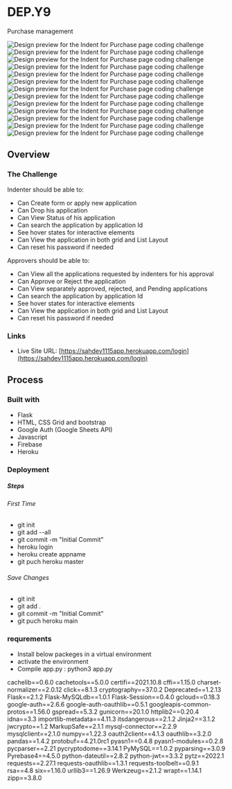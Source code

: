 # DEP.Y9
Purchase management

![Design preview for the Indent for Purchase page coding challenge](./Dashbord.png)
![Design preview for the Indent for Purchase page coding challenge](./image_2022-05-15_23-21-52.png)
![Design preview for the Indent for Purchase page coding challenge](./image_2022-05-15_23-26-57.png)
![Design preview for the Indent for Purchase page coding challenge](./image_2022-05-15_23-26-57.png)
![Design preview for the Indent for Purchase page coding challenge](./image_2022-05-15_23-27-20.png)
![Design preview for the Indent for Purchase page coding challenge](./image_2022-05-15_23-29-18.png)
![Design preview for the Indent for Purchase page coding challenge](./image_2022-05-15_23-34-18.png)
![Design preview for the Indent for Purchase page coding challenge](./image_2022-05-15_23-38-29.png)
![Design preview for the Indent for Purchase page coding challenge](./image_2022-05-15_23-39-25.png)
![Design preview for the Indent for Purchase page coding challenge](./image_2022-05-15_23-50-41.png)
![Design preview for the Indent for Purchase page coding challenge](./image_2022-05-15_23-54-17.png)
![Design preview for the Indent for Purchase page coding challenge](./image_2022-05-16_00-00-23.png)
![Design preview for the Indent for Purchase page coding challenge](./image_2022-05-16_00-01-47.png)

## Overview

### The Challenge

Indenter should be able to:

- Can Create form or apply new application
- Can Drop his application
- Can View Status of his application
- Can search the application by application Id
- See hover states for interactive elements
- Can View the application in both grid and List Layout
- Can reset his password if needed

Approvers should be able to:

- Can View all the applications requested by indenters for his approval
- Can Approve or Reject the application
- Can View separately approved, rejected, and Pending applications
- Can search the application by application Id
- See hover states for interactive elements
- Can View the application in both grid and List Layout
- Can reset his password if needed

### Links

- Live Site URL: [https://sahdev1115app.herokuapp.com/login](https://sahdev1115app.herokuapp.com/login)

## Process

### Built with

- Flask
- HTML, CSS Grid and bootstrap
- Google Auth (Google Sheets API)
- Javascript
- Firebase
- Heroku

### Deployment

##### Steps
###### First Time
 - git init
 - git add --all
 - git commit -m "Initial Commit"
 - heroku login
 - heroku create appname
 - git puch heroku master

###### Save Changes
 - git init
 - git add .
 - git commit -m "Initial Commit"
 - git puch heroku main

### requrements
 - Install below packeges in a virtual environment
 - activate the environment
 - Compile app.py : python3 app.py

cachelib==0.6.0
cachetools==5.0.0
certifi==2021.10.8
cffi==1.15.0
charset-normalizer==2.0.12
click==8.1.3
cryptography==37.0.2
Deprecated==1.2.13
Flask==2.1.2
Flask-MySQLdb==1.0.1
Flask-Session==0.4.0
gcloud==0.18.3
google-auth==2.6.6
google-auth-oauthlib==0.5.1
googleapis-common-protos==1.56.0
gspread==5.3.2
gunicorn==20.1.0
httplib2==0.20.4
idna==3.3
importlib-metadata==4.11.3
itsdangerous==2.1.2
Jinja2==3.1.2
jwcrypto==1.2
MarkupSafe==2.1.1
mysql-connector==2.2.9
mysqlclient==2.1.0
numpy==1.22.3
oauth2client==4.1.3
oauthlib==3.2.0
pandas==1.4.2
protobuf==4.21.0rc1
pyasn1==0.4.8
pyasn1-modules==0.2.8
pycparser==2.21
pycryptodome==3.14.1
PyMySQL==1.0.2
pyparsing==3.0.9
Pyrebase4==4.5.0
python-dateutil==2.8.2
python-jwt==3.3.2
pytz==2022.1
requests==2.27.1
requests-oauthlib==1.3.1
requests-toolbelt==0.9.1
rsa==4.8
six==1.16.0
urllib3==1.26.9
Werkzeug==2.1.2
wrapt==1.14.1
zipp==3.8.0
